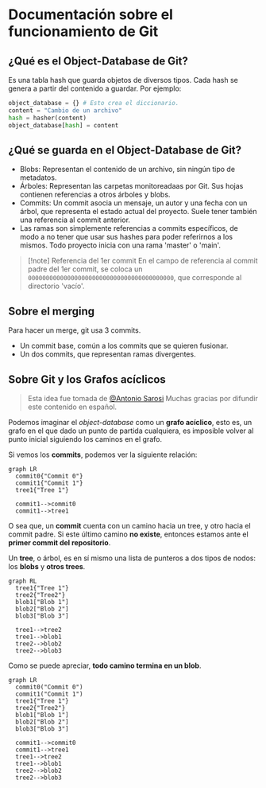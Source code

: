 # Documentación sobre el funcionamiento de Git

## ¿Qué es el Object-Database de Git?

Es una tabla hash que guarda objetos de diversos tipos. Cada hash se genera a
partir del contenido a guardar. Por ejemplo:

```python
object_database = {} # Esto crea el diccionario.
content = "Cambio de un archivo"
hash = hasher(content)
object_database[hash] = content
```

## ¿Qué se guarda en el Object-Database de Git?

- Blobs: Representan el contenido de un archivo, sin ningún tipo de metadatos.
- Árboles: Representan las carpetas monitoreadaas por Git. Sus hojas contienen
  referencias a otros árboles y blobs.
- Commits: Un commit asocia un mensaje, un autor y una fecha con un árbol, que
  representa el estado actual del proyecto. Suele tener también una referencia
  al commit anterior.
- Las ramas son simplemente referencias a commits específicos, de modo a no
  tener que usar sus hashes para poder referirnos a los mismos. Todo proyecto
  inicia con una rama 'master' o 'main'.

<!-- deno-fmt-ignore -->
> [!note] Referencia del 1er commit
> En el campo de referencia al commit padre
> del 1er commit, se coloca un `00000000000000000000000000000000000000000`, que
> corresponde al directorio 'vacío'.

## Sobre el merging

Para hacer un merge, git usa 3 commits.

- Un commit base, común a los commits que se quieren fusionar.
- Un dos commits, que representan ramas divergentes.

## Sobre Git y los Grafos acíclicos

> Esta idea fue tomada de
> [@Antonio Sarosi](https://youtu.be/LjwR--_ZUt8?t=521&si=YESM8xDNDr7M-pI3)
> Muchas gracias por difundir este contenido en español.

Podemos imaginar el _object-database_ como un **grafo acíclico**, esto es, un
grafo en el que dado un punto de partida cualquiera, es imposible volver al
punto inicial siguiendo los caminos en el grafo.

Si vemos los **commits**, podemos ver la siguiente relación:

```mermaid
graph LR
  commit0{"Commit 0"}
  commit1{"Commit 1"}
  tree1{"Tree 1"}

  commit1-->commit0
  commit1-->tree1
```

O sea que, un **commit** cuenta con un camino hacia un tree, y otro hacia el
commit padre. Si este último camino **no existe**, entonces estamos ante el
**primer commit del repositorio**.

Un **tree**, o árbol, es en sí mismo una lista de punteros a dos tipos de nodos:
los **blobs** y **otros trees**.

```mermaid
graph RL
  tree1{"Tree 1"}
  tree2{"Tree2"}
  blob1["Blob 1"]
  blob2["Blob 2"]
  blob3["Blob 3"]

  tree1-->tree2
  tree1-->blob1
  tree2-->blob2
  tree2-->blob3
```

Como se puede apreciar, **todo camino termina en un blob**.

```mermaid
graph LR
  commit0("Commit 0")
  commit1("Commit 1")
  tree1{"Tree 1"}
  tree2{"Tree2"}
  blob1["Blob 1"]
  blob2["Blob 2"]
  blob3["Blob 3"]

  commit1-->commit0
  commit1-->tree1
  tree1-->tree2
  tree1-->blob1
  tree2-->blob2
  tree2-->blob3
```
